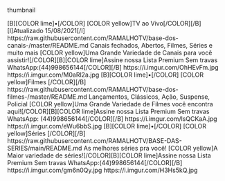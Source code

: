 
<?xml version="1.0" encoding="UTF-8" standalone="no" ?>
<layoutype>thumbnail</layoutype>

<channels>



<channel>
<name>[B][COLOR lime]•[/COLOR] [COLOR yellow]TV ao Vivo[/COLOR][/B] [I]Atualizado  15/08/2021[/I]</name>
<externallink>https://raw.githubusercontent.com/RAMALHOTV/base-dos-canais-/master/README.md</externallink>
<genre>Canais fechados, Abertos, Filmes, Séries e muito mais</genre>
<info>[COLOR yellow]Uma Grande Variedade de Canais para você assistir![/COLOR][B][COLOR lime]Assine nossa Lista Premium Sem travas WhatsApp:(44)998656144[/COLOR][/B]</info>
<fanart>https://i.imgur.com/OhHEvFm.jpg</fanart>
<thumbnail>https://i.imgur.com/M0aRl2a.jpg</thumbnail>
</channel>

<channel>
<name>[B][COLOR lime]•[/COLOR] [COLOR yellow]Filmes [/COLOR][/B]</name>
<externallink>https://raw.githubusercontent.com/RAMALHOTV/base-dos-filmes-/master/README.md</externallink>
<genre>Lançamentos, Clássicos, Ação, Suspense, Policial</genre>
<info>[COLOR yellow]Uma Grande Variedade de Filmes você encontra aqui![/COLOR][B][COLOR lime]Assine nossa Lista Premium Sem travas WhatsApp: (44)998656144[/COLOR][/B]</info>
<fanart>https://i.imgur.com/lsQCKaA.jpg</fanart>
<thumbnail>https://i.imgur.com/eWu6bbS.jpg</thumbnail>
</channel>

<channel>
<name>[B][COLOR lime]•[/COLOR] [COLOR yellow]Séries [/COLOR][/B]</name>
<externallink>https://raw.githubusercontent.com/RAMALHOTV/BASE-DAS-SERIES/main/README.md</externallink>
<genre>As melhores séries pra você!</genre>
<info>[COLOR yellow]A Maior variedade de séries![/COLOR][B][COLOR lime]Assine nossa Lista Premium Sem travas WhatsApp:(44)998656144[/COLOR][/B]</info>
<fanart>https://i.imgur.com/gm6n0Qy.jpg</fanart>
<thumbnail>https://i.imgur.com/H3Hs5kQ.jpg</thumbnail>
</channel>
